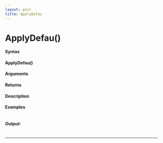 ```yaml
---
layout: post
title: ApplyDefau
---
```


# ApplyDefau()


#### Syntax

#### ApplyDefau()

#### Arguments

#### Returns

#### Description

#### Examples

```

```

##### Output:

```

```

---